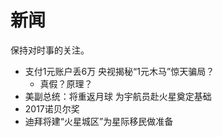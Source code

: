 # 新闻

保持对时事的关注。

* 支付1元账户丢6万 央视揭秘“1元木马”惊天骗局？
    * 真假？原理？
* 美副总统：将重返月球 为宇航员赴火星奠定基础
* 2017诺贝尔奖
* 迪拜将建“火星城区”为星际移民做准备